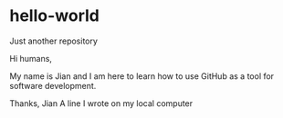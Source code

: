 # hello-world
Just another repository

Hi humans,

My name is Jian and I am here to learn how to use GitHub as a tool for software development. 


Thanks,
Jian
A line I wrote on my local computer

